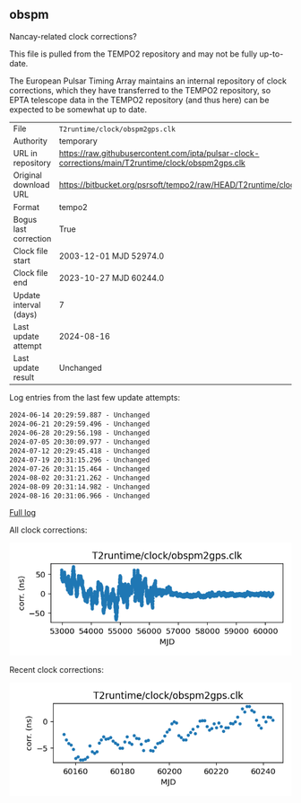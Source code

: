 
## obspm

Nancay-related clock corrections?

This file is pulled from the TEMPO2 repository and may not be fully
up-to-date.

The European Pulsar Timing Array maintains an internal repository
of clock corrections, which they have transferred to the TEMPO2
repository, so  EPTA telescope data in the TEMPO2 repository (and
thus here) can be expected to be somewhat up to date.

|     |     |
|:--- |:--- |
| File | `T2runtime/clock/obspm2gps.clk` |
| Authority | temporary |
| URL in repository | <https://raw.githubusercontent.com/ipta/pulsar-clock-corrections/main/T2runtime/clock/obspm2gps.clk> |
| Original download URL | <https://bitbucket.org/psrsoft/tempo2/raw/HEAD/T2runtime/clock/obspm2gps.clk> |
| Format | tempo2 |
| Bogus last correction | True |
| Clock file start | 2003-12-01 MJD 52974.0 |
| Clock file end | 2023-10-27 MJD 60244.0 |
| Update interval (days) | 7 |
| Last update attempt | 2024-08-16 |
| Last update result | Unchanged |

Log entries from the last few update attempts:
```
2024-06-14 20:29:59.887 - Unchanged
2024-06-21 20:29:59.496 - Unchanged
2024-06-28 20:29:56.198 - Unchanged
2024-07-05 20:30:09.977 - Unchanged
2024-07-12 20:29:45.418 - Unchanged
2024-07-19 20:31:15.296 - Unchanged
2024-07-26 20:31:15.464 - Unchanged
2024-08-02 20:31:21.262 - Unchanged
2024-08-09 20:31:14.982 - Unchanged
2024-08-16 20:31:06.966 - Unchanged
```
[Full log](https://raw.githubusercontent.com/ipta/pulsar-clock-corrections/main/log/T2runtime/clock/obspm2gps.clk.log)


All clock corrections:

![plot of all clock corrections](obspm2gps.clk.png "All corrections")

Recent clock corrections:

![plot of recent clock corrections](obspm2gps.clk.short.png "Recent corrections")


